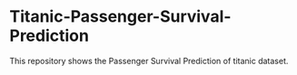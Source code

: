 # Titanic-Passenger-Survival-Prediction
This repository shows the Passenger Survival Prediction of titanic dataset. 
